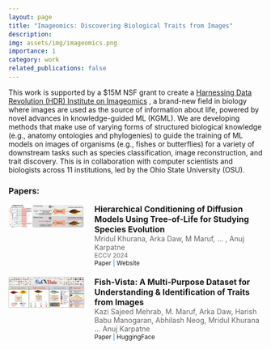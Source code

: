 ```yaml
---
layout: page
title: "Imageomics: Discovering Biological Traits from Images"
description: 
img: assets/img/imageomics.png
importance: 1
category: work
related_publications: false
---
```


This work is supported by a $15M NSF grant to create a <a href="https://imageomics.osu.edu/">Harnessing Data Revolution (HDR) Institute on Imageomics</a> , a brand-new field in biology where images are used as the source of information about life, powered by novel advances in knowledge-guided ML (KGML). We are developing methods that make use of varying forms of structured biological knowledge (e.g., anatomy ontologies and phylogenies) to guide the training of ML models on images of organisms (e.g., fishes or butterflies) for a variety of downstream tasks such as species classification, image reconstruction, and trait discovery. This is in collaboration with computer scientists and biologists across 11 institutions, led by the Ohio State University (OSU).


### Papers:
<div style="display: flex; align-items: flex-start; margin-bottom: 20px;">
    <div style="flex: 0 0 auto; margin-right: 20px;">
        <img src="/assets/img/publication_preview/phylo_diffusion_architecture.jpg" alt="Thumbnail" style="max-width: 150px; height: auto;">
    </div>
    <div style="flex: 1 1 auto;">
        <h2 style="margin: 0; font-size: 16px;">Hierarchical Conditioning of Diffusion Models Using Tree-of-Life for Studying Species Evolution</h2>
        <p style="margin: 0; font-size: 14px; color: #666;">Mridul Khurana, Arka Daw, M Maruf, ... , Anuj Karpatne</p>
        <p style="margin: 0; font-size: 12px; color: #666;">ECCV 2024</p>
        <p style="margin: 0; font-size: 12px; color: #007bff;">
            <a href="https://arxiv.org/abs/2408.00160" style="text-decoration: none;">Paper</a> |
            <a href="https://imageomics.github.io/phylo-diffusion/" style="text-decoration: none;">Website</a>
        </p>
    </div>
</div>

<div style="display: flex; align-items: flex-start; margin-bottom: 20px;">
    <div style="flex: 0 0 auto; margin-right: 20px;">
        <img src="/assets/img/publication_preview/fishvista.jpg" alt="Thumbnail" style="max-width: 150px; height: auto;">
    </div>
    <div style="flex: 1 1 auto;">
        <h2 style="margin: 0; font-size: 16px;">Fish-Vista: A Multi-Purpose Dataset for Understanding & Identification of Traits from Images</h2>
        <p style="margin: 0; font-size: 14px; color: #666;">Kazi Sajeed Mehrab, M. Maruf, Arka Daw, Harish Babu Manogaran, Abhilash Neog, Mridul Khurana ... Anuj Karpatne</p>
        <p style="margin: 0; font-size: 12px; color: #007bff;">
            <a href="https://arxiv.org/abs/2407.08027" style="text-decoration: none;">Paper</a> |
            <a href="https://huggingface.co/datasets/imageomics/fish-vista" style="text-decoration: none;">HuggingFace</a>
        </p>
    </div>
</div>
